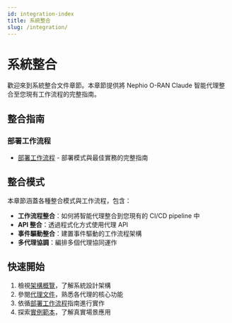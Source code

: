 ```yaml
---
id: integration-index
title: 系統整合
slug: /integration/
---
```


# 系統整合

歡迎來到系統整合文件章節。本章節提供將 Nephio O-RAN Claude 智能代理整合至您現有工作流程的完整指南。

## 整合指南

### 部署工作流程
- [部署工作流程](./deployment-workflows.md) - 部署模式與最佳實務的完整指南

## 整合模式

本章節涵蓋各種整合模式與工作流程，包含：

- **工作流程整合**：如何將智能代理整合到您現有的 CI/CD pipeline 中
- **API 整合**：透過程式化方式使用代理 API
- **事件驅動整合**：建置事件驅動的工作流程架構
- **多代理協調**：編排多個代理協同運作

## 快速開始

1. 檢視[架構概覽](../architecture/overview.md)，了解系統設計架構
2. 參閱[代理文件](../agents/)，熟悉各代理的核心功能
3. 依循[部署工作流程](./deployment-workflows.md)指南進行實作
4. 探索[實例範本](../examples/)，了解真實場景應用